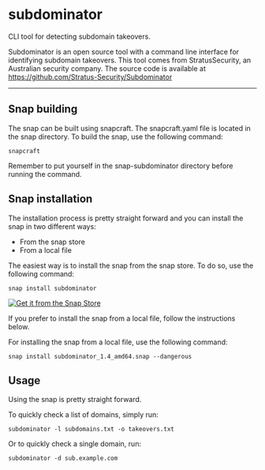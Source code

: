# subdominator

CLI tool for detecting subdomain takeovers.

Subdominator is an open source tool with a command line interface for identifying subdomain takeovers.
This tool comes from StratusSecurity, an Australian security company.
The source code is available at https://github.com/Stratus-Security/Subdominator

***

## Snap building
The snap can be built using snapcraft. The snapcraft.yaml file is located in the snap directory. To build the snap, use the following command:

`snapcraft`

Remember to put yourself in the snap-subdominator directory before running the command.

## Snap installation
The installation process is pretty straight forward and you can install the snap in two different ways:
- From the snap store
- From a local file

The easiest way is to install the snap from the snap store. To do so, use the following command:

`snap install subdominator`

[![Get it from the Snap Store](https://snapcraft.io/static/images/badges/en/snap-store-white.svg)](https://snapcraft.io/subdominator)


If you prefer to install the snap from a local file, follow the instructions below.

For installing the snap from a local file, use the following command:

`snap install subdominator_1.4_amd64.snap --dangerous`

## Usage
Using the snap is pretty straight forward.

To quickly check a list of domains, simply run:

`subdominator -l subdomains.txt -o takeovers.txt`

Or to quickly check a single domain, run:

`subdominator -d sub.example.com`
